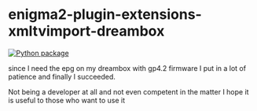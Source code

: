 # enigma2-plugin-extensions-xmltvimport-dreambox

[![Python package](https://github.com/Belfagor2005/enigma2-plugin-extensions-xmltvimport-dreambox/actions/workflows/pylint.yml/badge.svg)](https://github.com/Belfagor2005/enigma2-plugin-extensions-xmltvimport-dreambox/actions/workflows/pylint.yml)



since I need the epg on my dreambox with gp4.2 firmware I put in a lot of patience and finally I succeeded.

Not being a developer at all and not even competent in the matter I hope it is useful to those who want to use it


 
